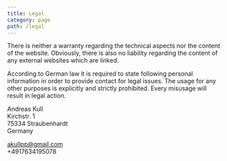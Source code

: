 ```yaml
---
title: Legal
category: page
path: /legal
---
```


There is neither a warranty regarding the technical aspects nor the content of the website. Obviously, there is also no liability regarding the content of any external websites which are linked.

According to German law it is required to state following personal information in order to provide contact for legal issues. The usage for any other purposes is explicitly and strictly prohibited. Every misusage will result in legal action.

Andreas Kull<br/>
Kirchstr. 1<br/>
75334 Straubenhardt<br/>
Germany

akullpp@gmail.com<br/>
+4917634195078
